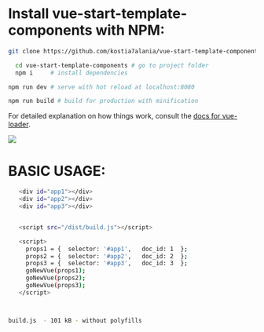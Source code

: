 # Install vue-start-template-components with NPM:

```bash
git clone https://github.com/kostia7alania/vue-start-template-components.git

  cd vue-start-template-components # go to project folder
  npm i     # install dependencies

npm run dev # serve with hot reload at localhost:8080

npm run build # build for production with minification
```

For detailed explanation on how things work, consult the [docs for vue-loader](http://vuejs.github.io/vue-loader).

<img src="https://m.vk.com/doc-125614288_467706550">

# BASIC USAGE:

```bash
   <div id="app1"></div>
   <div id="app2"></div>
   <div id="app3"></div>


   <script src="/dist/build.js"></script>

   <script>
     props1 = {  selector: '#app1',   doc_id: 1  };
     props2 = {  selector: '#app2',   doc_id: 2  };
     props3 = {  selector: '#app3',   doc_id: 3  };
     goNewVue(props1);
     goNewVue(props2);
     goNewVue(props3);
   </script>



build.js  - 101 kB - without polyfills
```
